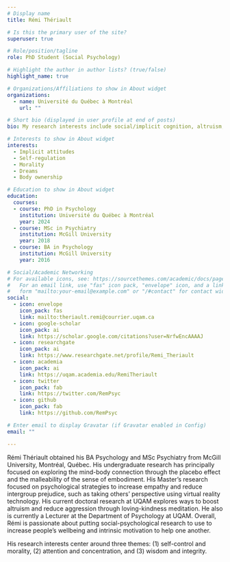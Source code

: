 ```yaml
---
# Display name
title: Rémi Thériault

# Is this the primary user of the site?
superuser: true

# Role/position/tagline
role: PhD Student (Social Psychology)

# Highlight the author in author lists? (true/false)
highlight_name: true

# Organizations/Affiliations to show in About widget
organizations:
  - name: Université du Québec à Montréal
    url: ""

# Short bio (displayed in user profile at end of posts)
bio: My research interests include social/implicit cognition, altruism, and dreams.

# Interests to show in About widget
interests:
  - Implicit attitudes
  - Self-regulation
  - Morality
  - Dreams
  - Body ownership

# Education to show in About widget
education:
  courses:   
  - course: PhD in Psychology
    institution: Université du Québec à Montréal
    year: 2024
  - course: MSc in Psychiatry
    institution: McGill University
    year: 2018
  - course: BA in Psychology
    institution: McGill University
    year: 2016

# Social/Academic Networking
# For available icons, see: https://sourcethemes.com/academic/docs/page-builder/#icons
#   For an email link, use "fas" icon pack, "envelope" icon, and a link in the
#   form "mailto:your-email@example.com" or "/#contact" for contact widget.
social:
  - icon: envelope
    icon_pack: fas
    link: mailto:theriault.remi@courrier.uqam.ca
  - icon: google-scholar
    icon_pack: ai
    link: https://scholar.google.com/citations?user=NrfwEncAAAAJ
  - icon: researchgate
    icon_pack: ai
    link: https://www.researchgate.net/profile/Remi_Theriault
  - icon: academia
    icon_pack: ai
    link: https://uqam.academia.edu/RemiTheriault
  - icon: twitter
    icon_pack: fab
    link: https://twitter.com/RemPsyc
  - icon: github
    icon_pack: fab
    link: https://github.com/RemPsyc

# Enter email to display Gravatar (if Gravatar enabled in Config)
email: ""

---
```


Rémi Thériault obtained his BA Psychology and MSc Psychiatry from McGill University, Montréal, Québec. His undergraduate research has principally focused on exploring the mind-body connection through the placebo effect and the malleability of the sense of embodiment. His Master’s research focused on psychological strategies to increase empathy and reduce intergroup prejudice, such as taking others’ perspective using virtual reality technology. His current doctoral research at UQAM explores ways to boost altruism and reduce aggression through loving-kindness meditation. He also is currently a Lecturer at the Department of Psychology at UQAM. Overall, Rémi is passionate about putting social-psychological research to use to increase people’s wellbeing and intrinsic motivation to help one another.

His research interests center around three themes: (1) self-control and morality, (2) attention and concentration, and (3) wisdom and integrity.